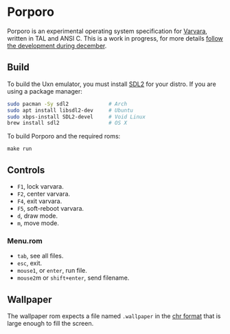 # Porporo

Porporo is an experimental operating system specification for [Varvara](https://wiki.xxiivv.com/site/varvara.html), written in TAL and ANSI C. This is a work in progress, for more details [follow the development during december](https://rabbits.srht.site/decadv/).

## Build

To build the Uxn emulator, you must install [SDL2](https://wiki.libsdl.org/) for your distro. If you are using a package manager:

```sh
sudo pacman -Sy sdl2             # Arch
sudo apt install libsdl2-dev     # Ubuntu
sudo xbps-install SDL2-devel     # Void Linux
brew install sdl2                # OS X
```

To build Porporo and the required roms:

```
make run
```

## Controls

- `F1`, lock varvara.
- `F2`, center varvara.
- `F4`, exit varvara.
- `F5`, soft-reboot varvara.
- `d`, draw mode.
- `m`, move mode.

### Menu.rom

- `tab`, see all files.
- `esc`, exit.
- `mouse1`, or `enter`, run file.
- `mouse2`m or `shift+enter`, send filename.

## Wallpaper

The wallpaper rom expects a file named `.wallpaper` in the [chr format](https://wiki.xxiivv.com/site/chr_format.html) that is large enough to fill the screen.
